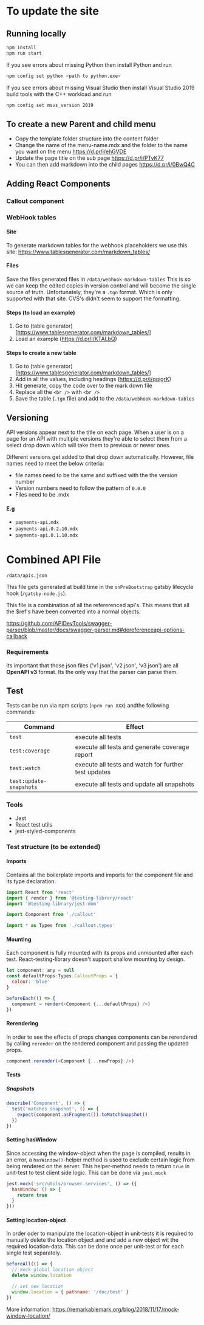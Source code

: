 # To update the site

## Running locally

```bash
npm install
npm run start
```

If you see errors about missing Python then install Python and run

```bash
npm config set python <path to python.exe>
```

If you see errors about missing Visual Studio then install Visual Studio 2019 build tools with the C++ workload and run

```bash
npm config set msvs_version 2019
```

## To create a new Parent and child menu
- Copy the template folder structure into the content folder
- Change the name of the menu-name.mdx and the folder to the name you want on the menu https://d.pr/i/ehGVDE
- Update the page title on the sub page https://d.pr/i/PTvK77
- You can then add markdown into the child pages https://d.pr/i/0BwQ4C

## Adding React Components

### Callout component


### WebHook tables

#### Site
To generate markdown tables for the webhook placeholders we use this site:
https://www.tablesgenerator.com/markdown_tables/

#### Files
Save the files generated files in `/data/webhook-markdown-tables`
This is so we can keep the edited copies in version control and will become the single source of truth.
Unfortunately, they're a `.tgn` format. Which is only supported with that site. CVS's didn't seem to support the formatting.

#### Steps (to load an example)
1. Go to (table generator)[https://www.tablesgenerator.com/markdown_tables/]
2. Load an example (https://d.pr/i/KTALbQ)


#### Steps to create a new table
1. Go to (table generator)[https://www.tablesgenerator.com/markdown_tables/]
2. Add in all the values, including headings (https://d.pr/i/qqigrK)
3. Hit generate, copy the code over to the mark down file
4. Replace all the `<br />` with `<br />`
5. Save the table (`.tgn` file) and add to the `/data/webhook-markdown-tables`







## Versioning

API versions appear next to the title on each page. When a user is on a page for an API with multiple versions they're able to select them from a select drop down which will take them to previous or newer ones.

Different versions get added to that drop down automatically. However, file names need to meet the below criteria:

- file names need to be the same and suffixed with the the version number
- Version numbers need to follow the pattern of `0.0.0`
- Files need to be .mdx

#### E.g

- `payments-api.mdx`
- `payments-api.0.2.10.mdx`
- `payments-api.0.1.10.mdx`

# Combined API File

`/data/apis.json`

This file gets generated at build time in the `onPreBootstrap` gatsby lifecycle hook (`/gatsby-node.js`).

This file is a combination of all the refererenced api's. This means that all the \$ref's have been converted into a normal objects.

https://github.com/APIDevTools/swagger-parser/blob/master/docs/swagger-parser.md#dereferenceapi-options-callback

### Requirements

Its important that those json files ('v1.json', 'v2.json', 'v3.json') are all **OpenAPI v3** format. Its the only way that the parser can parse them.

## Test

Tests can be run via npm scripts (`nprm run XXX`) andthe following commands:

| Command                 | Effect        |
|------------------------ | ------------- |
| `test`                  | execute all tests |
| `test:coverage`         | execute all tests and generate coverage report |
| `test:watch`            | execute all tests and watch for further test updates |
| `test:update-snapshots` | execute all tests and update all snapshots |


### Tools

* Jest
* React test utils
* jest-styled-components

### Test structure (to be extended)

#### Imports
Contains all the boilerplate imports and imports for the component file and its type declaration.

```javascript
import React from 'react'
import { render } from '@testing-library/react'
import '@testing-library/jest-dom'

import Component from './callout'

import * as Types from './callout.types'

```

#### Mounting
Each component is fully mounted with its props and unmounted after each test. React-testing-library doesn't support shallow mounting by design.

```javascript
let component: any = null
const defaultProps:Types.CalloutProps = {
  colour: 'blue'
}

beforeEach(() => {
  component = render(<Component {...defaultProps} />)
})
```

#### Rerendering
In order to see the effects of props changes components can be rerendered by calling `rerender` on the rendered component and passing the updated props.

```javascript
component.rerender(<Component {...newProps} />)
```

#### Tests

##### Snapshots

```javascript
describe('Component', () => {
  test('matches snapshot', () => {
    expect(component.asFragment()).toMatchSnapshot()
  })
})
```

#### Setting hasWindow
Since accessing the window-object when the page is compiled, results in an error, a `hasWindow()`-helper method is used to exclude certain logic from being rendered on the server. This helper-method needs to return `true` in unit-test to test client side logic.
This can be done via `jest.mock`

```javascript
jest.mock('src/utils/browser.services', () => ({
  hasWindow: () => {
    return true
  }
}))
```

#### Setting location-object
In order oder to manipulate the location-object in unit-tests it is required to manually delete the location object and and add a new object wit the required location-data. This can be done once per unit-test or for each single test separately.

```javascript
beforeAll(() => {
  // mock global location object
  delete window.location

  // set new location
  window.location = { pathname: '/doc/test' }
})
```

More information: https://remarkablemark.org/blog/2018/11/17/mock-window-location/
